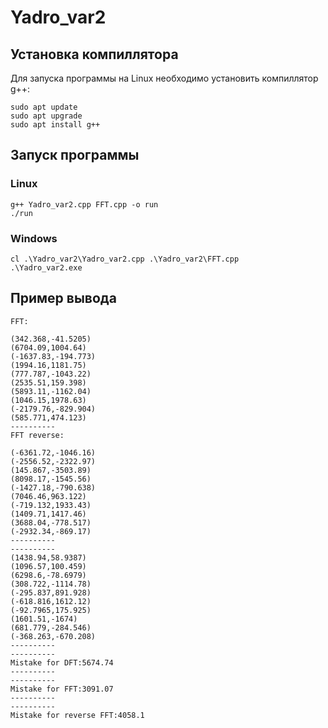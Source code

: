 # Yadro_var2
## Установка компиллятора

Для запуска программы на Linux необходимо установить компиллятор g++:



```shell
sudo apt update
sudo apt upgrade
sudo apt install g++
```

## Запуск программы 
### Linux
```shell
g++ Yadro_var2.cpp FFT.cpp -o run
./run
```
### Windows
```shell
cl .\Yadro_var2\Yadro_var2.cpp .\Yadro_var2\FFT.cpp
.\Yadro_var2.exe
```


## Пример вывода

```
FFT:

(342.368,-41.5205)
(6704.09,1004.64)
(-1637.83,-194.773)
(1994.16,1181.75)
(777.787,-1043.22)
(2535.51,159.398)
(5893.11,-1162.04)
(1046.15,1978.63)
(-2179.76,-829.904)
(585.771,474.123)
----------
FFT reverse:

(-6361.72,-1046.16)
(-2556.52,-2322.97)
(145.867,-3503.89)
(8098.17,-1545.56)
(-1427.18,-790.638)
(7046.46,963.122)
(-719.132,1933.43)
(1409.71,1417.46)
(3688.04,-778.517)
(-2932.34,-869.17)
----------
----------
(1438.94,58.9387)
(1096.57,100.459)
(6298.6,-78.6979)
(308.722,-1114.78)
(-295.837,891.928)
(-618.816,1612.12)
(-92.7965,175.925)
(1601.51,-1674)
(681.779,-284.546)
(-368.263,-670.208)
----------
----------
Mistake for DFT:5674.74
----------
----------
Mistake for FFT:3091.07
----------
----------
Mistake for reverse FFT:4058.1
```